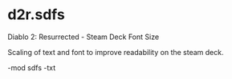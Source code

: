 # d2r.sdfs
Diablo 2: Resurrected - Steam Deck Font Size

Scaling of text and font to improve readability on the steam deck.

-mod sdfs -txt
